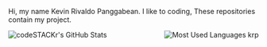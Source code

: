 Hi, my name Kevin Rivaldo Panggabean. I like to coding, These repositories contain my project.

<img align="left" alt="codeSTACKr's GitHub Stats" src="https://github-readme-stats.vercel.app/api?username=krpauto&show_icons=true&theme=radical" />
<img align="right" alt="Most Used Languages krp" src="https://github-readme-stats.vercel.app/api/top-langs/?username=krpautoa&langs_count=8&theme=radical" />

